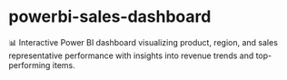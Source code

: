 # powerbi-sales-dashboard
📊 Interactive Power BI dashboard visualizing product, region, and sales representative performance with insights into revenue trends and top-performing items.
